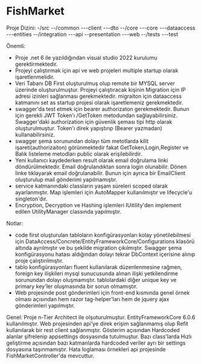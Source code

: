 # FishMarket

Proje Dizini:
-/src
  --/common
    ---client
    ---dto
  --/core
    ---core
    ---dataaccess
    ---entities
  --/integration
    ---api
  --presentation
    ---web
  --/tests
    ---test

Önemli:
- Proje .net 6 ile yazıldığından visual studio 2022 kurulumu gerektirmektedir.
- Projeyi çalıştırmak için api ve web projeleri multiple startup olarak işaretlenmelidir.
- Veri Tabanı DB First oluşturulmuş olup remote bir MYSQL server üzerinde oluşturulmuştur. Projeyi çalıştıracak kişinin Migration için IP adresi izinleri sağlanması gerekmektedir. migraiton için dataaccess katmanını set as startup projesi olarak işaretlemeniz gerekmektedir.
- swagger'da test etmek için bearer authorizaton gerekmektedir. Bunun için gerekli JWT Token'ı /GetToken metodundan sağlayabilirsiniz. Swagger'daki authorization için güvenlik şeması tipi http olarak oluşturulmuştur. Token'ı direk yapıştırıp (Bearer yazmadan) kullanabilirsiniz.
- swagger şema sorunundan dolayı tüm metotlarda kilit işareti(authorizaiton) görünmektedir fakat GetToken,Login,Register ve Balık listeleme metodları public olarak erişilebilirdir.
- Yeni kullanıcı kaydederken result olarak email doğrulama linki döndürülmektedir. Email doğrulandıktan sonra login olunabilir. Dönen linke tıklayarak email doğrulanabilir. Bunun için ayrıca bir EmailClient oluşturulup mail gönderimi yapılmamıştır.
- service katmanındaki classların yaşam süreleri scoped olarak ayarlanmıştır. Map işlemleri için AutoMapper kullanılmıştır ve lifecycle'u singleton'dır.
- Encryption, Decryption ve Hashing işlemleri IUitility'den implement edilen UtilityManager classında yapılmıştır.

Notlar:
- code first oluşturulan tabloların konfigürasyonları kolay yönetilebilmesi için DataAccess/Concrete/EntityFrameworkCore/Configurations klasörü altında ayrılmıştır ve bu şekilde migration çıkılmıştır. Swagger şema konfigürasyonu hatası aldığından dolayı tekrar DbContext içerisine alınıp proje çalıştırılmıştır.
- tablo konfigürasyonları fluent kullanılarak düzenlenmesine rağmen, foreign key ilişkileri mysql sunucusunda alınan ilişki yetkilendirme sorunundan dolayı oluşmamıştır. tablolardaki diğer unique key ve primary key'ler oluşmasında bir sorun olmamıştır.
- Web projesinde post gönderimleri için front-end kısmında genel örnek olması açısından hem razor tag-helper'ları hem de jquery ajax gönderimleri yapılmıştır.

Genel:
Proje n-Tier Architect ile olşuturulmuştur. EntityFrameworkCore 6.0.6 kullanılmıştır. Web projesinden api'ye direk erişim sağlanmamış olup Refit kullanılarak bir rest client sağlanmıştır. Gösterim açısından Hardcoded alanlar şifrelenip appsettings dosyasında tutulmuştur. Bazı class'larda Hızlı geliştirme açısından bazı katmanlarda hardcoded veriler ayrı bir settings dosyasına taşınmamıştır. Hata loglaması örnekleri api projesinde FishMarketController'da mevcuttur.
